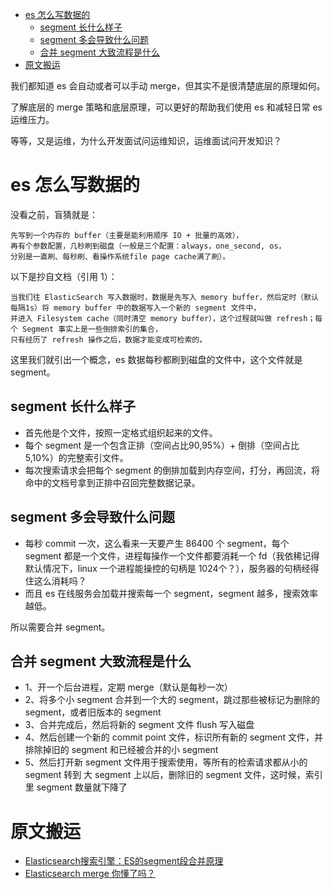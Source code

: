 <!--ts-->
* [es 怎么写数据的](#es-怎么写数据的)
   * [segment 长什么样子](#segment-长什么样子)
   * [segment 多会导致什么问题](#segment-多会导致什么问题)
   * [合并 segment 大致流程是什么](#合并-segment-大致流程是什么)
* [原文搬运](#原文搬运)

<!-- Created by https://github.com/ekalinin/github-markdown-toc -->
<!-- Added by: jianguo.ouyang, at: Mon Jan 30 18:57:43 CST 2023 -->

<!--te-->

我们都知道 es 会自动或者可以手动 merge，但其实不是很清楚底层的原理如何。

了解底层的 merge 策略和底层原理，可以更好的帮助我们使用 es 和减轻日常 es 运维压力。

等等，又是运维，为什么开发面试问运维知识，运维面试问开发知识？

# es 怎么写数据的
没看之前，盲猜就是：
```
先写到一个内存的 buffer（主要是能利用顺序 IO + 批量的高效），
再有个参数配置，几秒刷到磁盘（一般是三个配置：always，one_second, os，
分别是一直刷、每秒刷、看操作系统file page cache满了刷）。
```
以下是抄自文档（引用 1）：
```text
当我们往 ElasticSearch 写入数据时，数据是先写入 memory buffer，然后定时（默认每隔1s）将 memory buffer 中的数据写入一个新的 segment 文件中，
并进入 Filesystem cache（同时清空 memory buffer），这个过程就叫做 refresh；每个 Segment 事实上是一些倒排索引的集合， 
只有经历了 refresh 操作之后，数据才能变成可检索的。
```

这里我们就引出一个概念，es 数据每秒都刷到磁盘的文件中，这个文件就是 segment。

## segment 长什么样子

* 首先他是个文件，按照一定格式组织起来的文件。
* 每个 segment 是一个包含正排（空间占比90,95%）+ 倒排（空间占比5,10%）的完整索引文件。
* 每次搜索请求会把每个 segment 的倒排加载到内存空间，打分，再回流，将命中的文档号拿到正排中召回完整数据记录。

## segment 多会导致什么问题
* 每秒 commit 一次，这么看来一天要产生 86400 个 segment，每个 segment 都是一个文件，进程每操作一个文件都要消耗一个 fd（我依稀记得默认情况下，linux 一个进程能操控的句柄是 1024个？），服务器的句柄经得住这么消耗吗？
* 而且 es 在线服务会加载并搜索每一个 segment，segment 越多，搜索效率越低。

所以需要合并 segment。

## 合并 segment 大致流程是什么
* 1、开一个后台进程，定期 merge（默认是每秒一次）
* 2、将多个小 segment 合并到一个大的 segment，跳过那些被标记为删除的 segment，或者旧版本的 segment
* 3、合并完成后，然后将新的 segment 文件 flush 写入磁盘
* 4、然后创建一个新的 commit point 文件，标识所有新的 segment 文件，并排除掉旧的 segment 和已经被合并的小 segment
* 5、然后打开新 segment 文件用于搜索使用，等所有的检索请求都从小的 segment 转到 大 segment 上以后，删除旧的 segment 文件，这时候，索引里 segment 数量就下降了


# 原文搬运

* [Elasticsearch搜索引擎：ES的segment段合并原理](https://blog.csdn.net/a745233700/article/details/117953198)
* [Elasticsearch merge 你懂了吗？](https://cloud.tencent.com/developer/article/1846903)